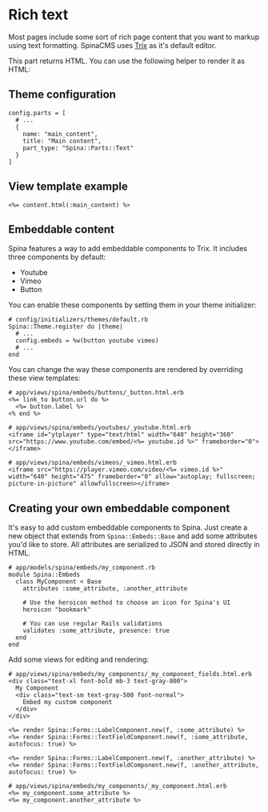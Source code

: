 # Rich text

Most pages include some sort of rich page content that you want to markup using text formatting. SpinaCMS uses [Trix](https://trix-editor.org) as it's default editor.

This part returns HTML. You can use the following helper to render it as HTML:

## Theme configuration

```
config.parts = [
  # ...
  {
    name: "main_content",
    title: "Main content",
    part_type: "Spina::Parts::Text"
  }
]
```

## View template example
```
<%= content.html(:main_content) %>
```

## Embeddable content

Spina features a way to add embeddable components to Trix. It includes three components by default:
- Youtube
- Vimeo
- Button

You can enable these components by setting them in your theme initializer:
```
# config/initializers/themes/default.rb
Spina::Theme.register do |theme|
  # ...
  config.embeds = %w(button youtube vimeo)
  # ...
end
```

You can change the way these components are rendered by overriding these view templates:

```
# app/views/spina/embeds/buttons/_button.html.erb
<%= link_to button.url do %>
  <%= button.label %>
<% end %>
```

```
# app/views/spina/embeds/youtubes/_youtube.html.erb
<iframe id="ytplayer" type="text/html" width="640" height="360" src="https://www.youtube.com/embed/<%= youtube.id %>" frameborder="0"></iframe>
```

```
# app/views/spina/embeds/vimeos/_vimeo.html.erb
<iframe src="https://player.vimeo.com/video/<%= vimeo.id %>" width="640" height="475" frameborder="0" allow="autoplay; fullscreen; picture-in-picture" allowfullscreen></iframe>
```

## Creating your own embeddable component

It's easy to add custom embeddable components to Spina. Just create a new object that extends from `Spina::Embeds::Base` and add some attributes you'd like to store. All attributes are serialized to JSON and stored directly in HTML.

```
# app/models/spina/embeds/my_component.rb
module Spina::Embeds
  class MyComponent < Base
    attributes :some_attribute, :another_attribute
    
    # Use the heroicon method to choose an icon for Spina's UI
    heroicon "bookmark"
    
    # You can use regular Rails validations
    validates :some_attribute, presence: true
  end
end
```

Add some views for editing and rendering:

```
# app/views/spina/embeds/my_components/_my_component_fields.html.erb
<div class="text-xl font-bold mb-3 text-gray-800">
  My Component
  <div class="text-sm text-gray-500 font-normal">
    Embed my custom component
  </div>
</div>

<%= render Spina::Forms::LabelComponent.new(f, :some_attribute) %>
<%= render Spina::Forms::TextFieldComponent.new(f, :some_attribute, autofocus: true) %>

<%= render Spina::Forms::LabelComponent.new(f, :another_attribute) %>
<%= render Spina::Forms::TextFieldComponent.new(f, :another_attribute, autofocus: true) %>
```

```
# app/views/spina/embeds/my_components/_my_component.html.erb
<%= my_component.some_attribute %>
<%= my_component.another_attribute %>
```

